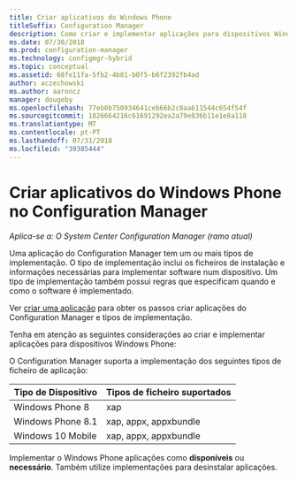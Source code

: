 ```yaml
---
title: Criar aplicativos do Windows Phone
titleSuffix: Configuration Manager
description: Como criar e implementar aplicações para dispositivos Windows Phone no Configuration Manager.
ms.date: 07/30/2018
ms.prod: configuration-manager
ms.technology: configmgr-hybrid
ms.topic: conceptual
ms.assetid: 68fe11fa-5fb2-4b81-b0f5-b6f2392fb4ad
author: aczechowski
ms.author: aaroncz
manager: dougeby
ms.openlocfilehash: 77eb0b750934641ceb66b2c8aa611544c654f54f
ms.sourcegitcommit: 1826664216c61691292ea2a79e836b11e1e8a118
ms.translationtype: MT
ms.contentlocale: pt-PT
ms.lasthandoff: 07/31/2018
ms.locfileid: "39385444"
---
```

# <a name="create-windows-phone-applications-in-configuration-manager"></a>Criar aplicativos do Windows Phone no Configuration Manager

*Aplica-se a: O System Center Configuration Manager (ramo atual)*

Uma aplicação do Configuration Manager tem um ou mais tipos de implementação. O tipo de implementação inclui os ficheiros de instalação e informações necessárias para implementar software num dispositivo. Um tipo de implementação também possui regras que especificam quando e como o software é implementado.  

Ver [criar uma aplicação](/sccm/apps/deploy-use/create-applications#bkmk_create) para obter os passos criar aplicações do Configuration Manager e tipos de implementação. 

Tenha em atenção as seguintes considerações ao criar e implementar aplicações para dispositivos Windows Phone:  


O Configuration Manager suporta a implementação dos seguintes tipos de ficheiro de aplicação:  

|Tipo de Dispositivo|Tipos de ficheiro suportados|  
|-----------------|---------------------|  
|Windows Phone 8|xap|  
|Windows Phone 8.1|xap, appx, appxbundle|
|Windows 10 Mobile|xap, appx, appxbundle|

Implementar o Windows Phone aplicações como **disponíveis** ou **necessário**. Também utilize implementações para desinstalar aplicações.  
